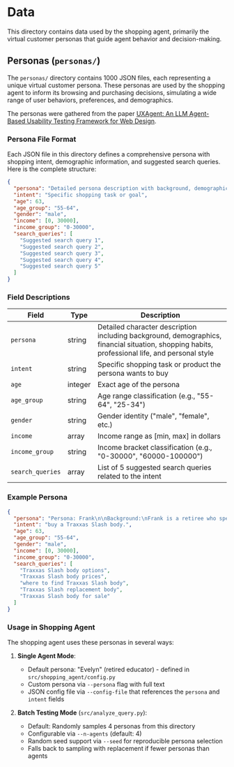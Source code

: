 # Data

This directory contains data used by the shopping agent, primarily the virtual customer personas that guide agent behavior and decision-making.

## Personas (`personas/`)

The `personas/` directory contains 1000 JSON files, each representing a unique virtual customer persona. These personas are used by the shopping agent to inform its browsing and purchasing decisions, simulating a wide range of user behaviors, preferences, and demographics.

The personas were gathered from the paper [UXAgent: An LLM Agent-Based Usability Testing Framework for Web Design](https://arxiv.org/abs/2502.12561).

### Persona File Format

Each JSON file in this directory defines a comprehensive persona with shopping intent, demographic information, and suggested search queries. Here is the complete structure:

```json
{
  "persona": "Detailed persona description with background, demographics, financial situation, shopping habits, and personal style",
  "intent": "Specific shopping task or goal",
  "age": 63,
  "age_group": "55-64",
  "gender": "male",
  "income": [0, 30000],
  "income_group": "0-30000",
  "search_queries": [
    "Suggested search query 1",
    "Suggested search query 2",
    "Suggested search query 3",
    "Suggested search query 4",
    "Suggested search query 5"
  ]
}
```

### Field Descriptions

| Field | Type | Description |
|-------|------|-------------|
| `persona` | string | Detailed character description including background, demographics, financial situation, shopping habits, professional life, and personal style |
| `intent` | string | Specific shopping task or product the persona wants to buy |
| `age` | integer | Exact age of the persona |
| `age_group` | string | Age range classification (e.g., "55-64", "25-34") |
| `gender` | string | Gender identity ("male", "female", etc.) |
| `income` | array | Income range as [min, max] in dollars |
| `income_group` | string | Income bracket classification (e.g., "0-30000", "60000-100000") |
| `search_queries` | array | List of 5 suggested search queries related to the intent |

### Example Persona

```json
{
  "persona": "Persona: Frank\n\nBackground:\nFrank is a retiree who spends his time pursuing his hobbies and taking care of his family. After working blue-collar jobs for most of his life, he's now enjoying his golden years with a modest income.\n\nDemographics:\nAge: 63\nGender: Male\nEducation: High school diploma\nProfession: Retired\nIncome: $25,000\n\nFinancial Situation:\nFrank lives on a fixed income from his pension and Social Security benefits. He is careful with his spending, prioritizing necessities and leaving little room for frivolous purchases.\n\nShopping Habits:\nFrank tends to be a cautious shopper, taking the time to research and compare prices before making a purchase. He values quality and durability over trends, preferring to invest in items that will last. Frank often shops at local thrift stores or discount retailers to stretch his budget.\n\nPersonal Life:\nIn his retirement, Frank enjoys spending time with his grandchildren, going for walks in the park, and working on DIY projects around the house. He takes pride in his ability to fix things and often shares his skills with his family and neighbors.",
  "intent": "buy a Traxxas Slash body.",
  "age": 63,
  "age_group": "55-64",
  "gender": "male",
  "income": [0, 30000],
  "income_group": "0-30000",
  "search_queries": [
    "Traxxas Slash body options",
    "Traxxas Slash body prices", 
    "where to find Traxxas Slash body",
    "Traxxas Slash replacement body",
    "Traxxas Slash body for sale"
  ]
}
```

### Usage in Shopping Agent

The shopping agent uses these personas in several ways:

1. **Single Agent Mode**: 
   - Default persona: "Evelyn" (retired educator) - defined in `src/shopping_agent/config.py`
   - Custom persona via `--persona` flag with full text
   - JSON config file via `--config-file` that references the `persona` and `intent` fields

2. **Batch Testing Mode** (`src/analyze_query.py`):
   - Default: Randomly samples 4 personas from this directory
   - Configurable via `--n-agents` (default: 4)
   - Random seed support via `--seed` for reproducible persona selection
   - Falls back to sampling with replacement if fewer personas than agents

